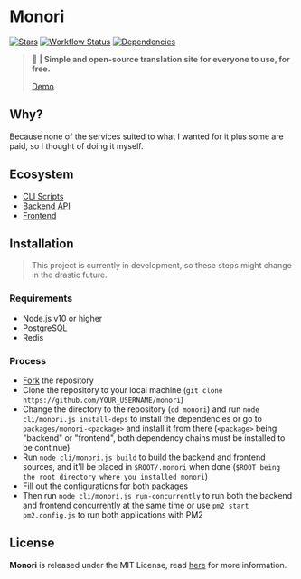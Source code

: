 # Monori
[![Stars](https://img.shields.io/github/stars/auguwu/Monori?style=flat-square)](https://github.com/auguwu/monori) [![Workflow Status](https://github.com/auguwu/Monori/workflows/ESLint/badge.svg)](https://github.com/auguwu/monori/tree/master/.github/workflows) [![Dependencies](https://img.shields.io/david/dev/auguwu/Monori?style=flat-square)](/package.json)

> :ghost: **| Simple and open-source translation site for everyone to use, for free.**
>
> [Demo](https://i18n.augu.dev)

## Why?
Because none of the services suited to what I wanted for it plus some are paid, so I thought of doing it myself.

## Ecosystem
- [CLI Scripts](/packages/cli)
- [Backend API](/packages/backend)
- [Frontend](/packages/frontend)

## Installation
> This project is currently in development, so these steps might change in the drastic future.

### Requirements
- Node.js v10 or higher
- PostgreSQL
- Redis

### Process
- [Fork](https://github.com/auguwu/Monori/fork) the repository
- Clone the repository to your local machine (``git clone https://github.com/YOUR_USERNAME/monori``)
- Change the directory to the repository (``cd monori``) and run `node cli/monori.js install-deps` to install the dependencies or go to `packages/monori-<package>` and install it from there (`<package>` being "backend" or "frontend", both dependency chains must be installed to be continue)
- Run `node cli/monori.js build` to build the backend and frontend sources, and it'll be placed in `$ROOT/.monori` when done (`$ROOT being the root directory where you installed monori`)
- Fill out the configurations for both packages
- Then run `node cli/monori.js run-concurrently` to run both the backend and frontend concurrently at the same time or use `pm2 start pm2.config.js` to run both applications with PM2

## License
**Monori** is released under the MIT License, read [here](/LICENSE) for more information.